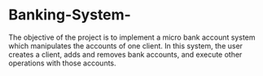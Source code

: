 # Banking-System-
The objective of the project is to implement a micro bank account system which manipulates the accounts of one client. In this system, the user creates a client, adds and removes bank accounts, and execute other operations with those accounts. 
